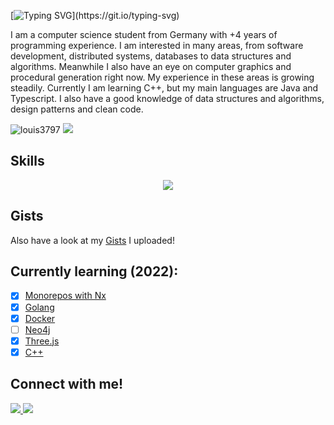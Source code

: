 [![Typing SVG](https://readme-typing-svg.herokuapp.com?size=30&color=FFFFFF&lines=Hey+im+Louis-Kaan+Ay!)](https://git.io/typing-svg)

I am a computer science student from Germany with +4 years of programming experience. I am interested in many areas, from software development, distributed systems, databases to data structures and algorithms. Meanwhile I also have an eye on computer graphics and procedural generation right now. My experience in these areas is growing steadily. Currently I am learning C++, but my main languages are Java and Typescript. I also have a good knowledge of data structures and algorithms, design patterns and clean code.

<p align="left"> 
 <img src="https://img.shields.io/github/followers/Louis3797?color=2396ED&label=Followers" alt="louis3797" />  
 <img src="https://img.shields.io/github/stars/Louis3797?style=flat&color=2396ED" />  
</p>

## Skills


<p align="center">
  <a href="https://skillicons.dev">
    <img src="https://skillicons.dev/icons?i=c,cpp,css,docker,express,git,go,graphql,html,java,js,jest,md,mysql,nestjs,nextjs,nodejs,prisma,py,react,redis,tailwind,ts,vercel,vim&perline=13" />
  </a>
</p>

## Gists

Also have a look at my [Gists](https://gist.github.com/Louis3797) I uploaded!
 
## Currently learning (2022):

* [x] [Monorepos with Nx](https://nx.dev/) 
* [x] [Golang](https://go.dev/) 
* [x] [Docker](https://www.docker.com/) 
* [ ] [Neo4j](https://neo4j.com/) 
* [x] [Three.js](https://threejs.org/)
* [x] [C++](https://en.cppreference.com/w/)

## Connect with me!
<p > 
 <a href="https://twitter.com/codewithlouiss">
    <img src="https://skillicons.dev/icons?i=twitter" />
  </a>
 
  <a href="https://www.instagram.com/codewithlouis">
   <img src="https://skillicons.dev/icons?i=instagram" />
  </a> 
</p>








